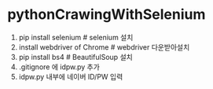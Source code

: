 # pythonCrawingWithSelenium

1. pip install selenium    # selenium 설치
2. install webdriver of Chrome    # webdriver 다운받아설치
3. pip install bs4    # BeautifulSoup 설치
4. .gitignore 에 idpw.py 추가
5. idpw.py 내부에 네이버 ID/PW 입력
